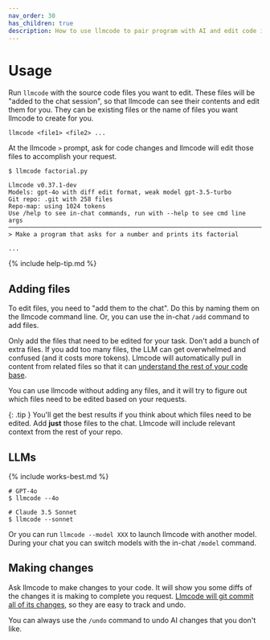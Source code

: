 ```yaml
---
nav_order: 30
has_children: true
description: How to use llmcode to pair program with AI and edit code in your local git repo.
---
```


# Usage

Run `llmcode` with the source code files you want to edit.
These files will be "added to the chat session", so that
llmcode can see their
contents and edit them for you.
They can be existing files or the name of files you want
llmcode to create for you.

```
llmcode <file1> <file2> ...
```

At the llmcode `>` prompt, ask for code changes and llmcode
will edit those files to accomplish your request.


```
$ llmcode factorial.py

Llmcode v0.37.1-dev
Models: gpt-4o with diff edit format, weak model gpt-3.5-turbo
Git repo: .git with 258 files
Repo-map: using 1024 tokens
Use /help to see in-chat commands, run with --help to see cmd line args
───────────────────────────────────────────────────────────────────────
> Make a program that asks for a number and prints its factorial

...
```

{% include help-tip.md %}

## Adding files

To edit files, you need to "add them to the chat".
Do this
by naming them on the llmcode command line.
Or, you can use the in-chat
`/add` command to add files.


Only add the files that need to be edited for your task.
Don't add a bunch of extra files.
If you add too many files, the LLM can get overwhelmed
and confused (and it costs more tokens).
Llmcode will automatically
pull in content from related files so that it can
[understand the rest of your code base](https://llmcode.khulnasoft.com/docs/repomap.html).

You can use llmcode without adding any files,
and it will try to figure out which files need to be edited based
on your requests.

{: .tip }
You'll get the best results if you think about which files need to be
edited. Add **just** those files to the chat. Llmcode will include
relevant context from the rest of your repo.

## LLMs

{% include works-best.md %}

```
# GPT-4o
$ llmcode --4o

# Claude 3.5 Sonnet
$ llmcode --sonnet
```

Or you can run `llmcode --model XXX` to launch llmcode with
another model.
During your chat you can switch models with the in-chat
`/model` command.

## Making changes

Ask llmcode to make changes to your code.
It will show you some diffs of the changes it is making to
complete you request.
[Llmcode will git commit all of its changes](/docs/git.html),
so they are easy to track and undo.

You can always use the `/undo` command to undo AI changes that you don't
like.
